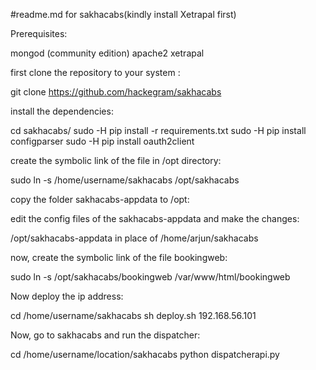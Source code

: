 #readme.md for sakhacabs(kindly install Xetrapal first)

Prerequisites:

mongod (community edition)
apache2
xetrapal 

first clone the repository to your system :

git clone https://github.com/hackegram/sakhacabs


install the dependencies:

cd sakhacabs/
sudo -H pip install -r requirements.txt
sudo -H pip install configparser
sudo -H pip install oauth2client


create the symbolic link of the file in /opt directory:

sudo ln -s /home/username/sakhacabs /opt/sakhacabs


copy the folder sakhacabs-appdata to /opt:



edit the config files of the sakhacabs-appdata and make the changes:

 /opt/sakhacabs-appdata in place of /home/arjun/sakhacabs 


now, create the symbolic link of the file bookingweb:

sudo ln -s /opt/sakhacabs/bookingweb /var/www/html/bookingweb


Now deploy the ip address:


cd /home/username/sakhacabs
 sh deploy.sh 192.168.56.101 <your ip address>


Now, go to sakhacabs and run the dispatcher:

cd /home/username/location/sakhacabs
python dispatcherapi.py



